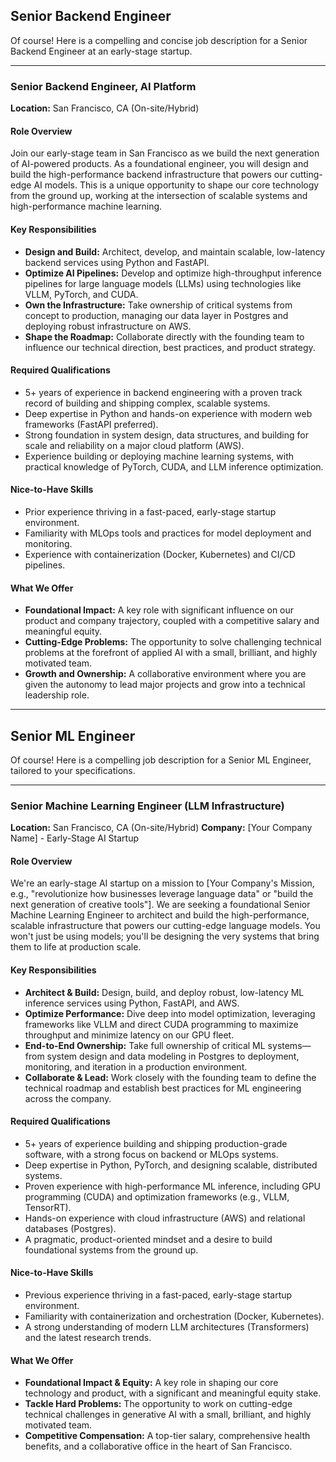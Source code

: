## Senior Backend Engineer

Of course! Here is a compelling and concise job description for a Senior Backend Engineer at an early-stage startup.

***

### **Senior Backend Engineer, AI Platform**

**Location:** San Francisco, CA (On-site/Hybrid)

#### **Role Overview**
Join our early-stage team in San Francisco as we build the next generation of AI-powered products. As a foundational engineer, you will design and build the high-performance backend infrastructure that powers our cutting-edge AI models. This is a unique opportunity to shape our core technology from the ground up, working at the intersection of scalable systems and high-performance machine learning.

#### **Key Responsibilities**
*   **Design and Build:** Architect, develop, and maintain scalable, low-latency backend services using Python and FastAPI.
*   **Optimize AI Pipelines:** Develop and optimize high-throughput inference pipelines for large language models (LLMs) using technologies like VLLM, PyTorch, and CUDA.
*   **Own the Infrastructure:** Take ownership of critical systems from concept to production, managing our data layer in Postgres and deploying robust infrastructure on AWS.
*   **Shape the Roadmap:** Collaborate directly with the founding team to influence our technical direction, best practices, and product strategy.

#### **Required Qualifications**
*   5+ years of experience in backend engineering with a proven track record of building and shipping complex, scalable systems.
*   Deep expertise in Python and hands-on experience with modern web frameworks (FastAPI preferred).
*   Strong foundation in system design, data structures, and building for scale and reliability on a major cloud platform (AWS).
*   Experience building or deploying machine learning systems, with practical knowledge of PyTorch, CUDA, and LLM inference optimization.

#### **Nice-to-Have Skills**
*   Prior experience thriving in a fast-paced, early-stage startup environment.
*   Familiarity with MLOps tools and practices for model deployment and monitoring.
*   Experience with containerization (Docker, Kubernetes) and CI/CD pipelines.

#### **What We Offer**
*   **Foundational Impact:** A key role with significant influence on our product and company trajectory, coupled with a competitive salary and meaningful equity.
*   **Cutting-Edge Problems:** The opportunity to solve challenging technical problems at the forefront of applied AI with a small, brilliant, and highly motivated team.
*   **Growth and Ownership:** A collaborative environment where you are given the autonomy to lead major projects and grow into a technical leadership role.

---

## Senior ML Engineer

Of course! Here is a compelling job description for a Senior ML Engineer, tailored to your specifications.

---

### **Senior Machine Learning Engineer (LLM Infrastructure)**

**Location:** San Francisco, CA (On-site/Hybrid)
**Company:** [Your Company Name] - Early-Stage AI Startup

#### **Role Overview**

We're an early-stage AI startup on a mission to [Your Company's Mission, e.g., "revolutionize how businesses leverage language data" or "build the next generation of creative tools"]. We are seeking a foundational Senior Machine Learning Engineer to architect and build the high-performance, scalable infrastructure that powers our cutting-edge language models. You won't just be using models; you'll be designing the very systems that bring them to life at production scale.

#### **Key Responsibilities**

*   **Architect & Build:** Design, build, and deploy robust, low-latency ML inference services using Python, FastAPI, and AWS.
*   **Optimize Performance:** Dive deep into model optimization, leveraging frameworks like VLLM and direct CUDA programming to maximize throughput and minimize latency on our GPU fleet.
*   **End-to-End Ownership:** Take full ownership of critical ML systems—from system design and data modeling in Postgres to deployment, monitoring, and iteration in a production environment.
*   **Collaborate & Lead:** Work closely with the founding team to define the technical roadmap and establish best practices for ML engineering across the company.

#### **Required Qualifications**

*   5+ years of experience building and shipping production-grade software, with a strong focus on backend or MLOps systems.
*   Deep expertise in Python, PyTorch, and designing scalable, distributed systems.
*   Proven experience with high-performance ML inference, including GPU programming (CUDA) and optimization frameworks (e.g., VLLM, TensorRT).
*   Hands-on experience with cloud infrastructure (AWS) and relational databases (Postgres).
*   A pragmatic, product-oriented mindset and a desire to build foundational systems from the ground up.

#### **Nice-to-Have Skills**

*   Previous experience thriving in a fast-paced, early-stage startup environment.
*   Familiarity with containerization and orchestration (Docker, Kubernetes).
*   A strong understanding of modern LLM architectures (Transformers) and the latest research trends.

#### **What We Offer**

*   **Foundational Impact & Equity:** A key role in shaping our core technology and product, with a significant and meaningful equity stake.
*   **Tackle Hard Problems:** The opportunity to work on cutting-edge technical challenges in generative AI with a small, brilliant, and highly motivated team.
*   **Competitive Compensation:** A top-tier salary, comprehensive health benefits, and a collaborative office in the heart of San Francisco.
